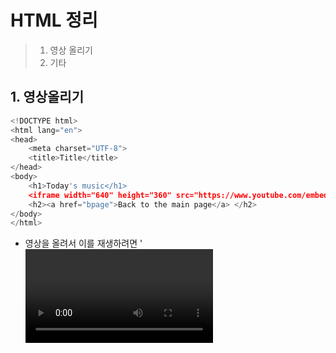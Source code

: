 # HTML 정리

> 1. 영상 올리기
> 2. 기타



## 1. 영상올리기



```python
<!DOCTYPE html>
<html lang="en">
<head>
    <meta charset="UTF-8">
    <title>Title</title>
</head>
<body>
    <h1>Today's music</h1>
    <iframe width="640" height="360" src="https://www.youtube.com/embed/vWEbx_8BMeY" frameborder="0" allow="accelerometer; autoplay; clipboard-write; encrypted-media; gyroscope; picture-in-picture" allowfullscreen></iframe>
    <h2><a href="bpage">Back to the main page</a> </h2>
</body>
</html>
```

 * 영상을 올려서 이를 재생하려면 '<video>'와 '<iframe>' 태그를 사용한다.
   	*  '<video scr = "">' : 브라우저 호환성을 고려하여 mp4파일을 사용하는 것이 바람직하다.
   	*  '<video scr = "" controls>' : 영상 화면에서 재생 버튼, 위치, 볼륨 등을 조절할 수 있다. 단순히 controls만 지정하면 이 요소를 조절할 수 있는 패털이 추가된다.
   	*  '<video width="" height="" scr = "" control>' : 크기를 조절하는 단위에서는 px(픽셀)만 사용할 수 있다.
   	* '<iframe>' : 유튜브 채널 페이지의 공유에서 퍼가기를 클릭한 후에 동영상 퍼가기의 소스를 복사한다.



```python
<video width="600px" height="400px" src="" controls autoplay muted playsinlie></video>
```

 * playsinline은 전체 화면으로 전환하지 않고 사이트 내에서 재생을 할 수 있게 한다.
   	* [playsinline], [muted], [autoplay]를 모두 사용해야 사이트 내 재생이 가능하며 이 중에 하나라도 빠지면 실행이 이루어지지 않는다.



```python
<video width="600px" height="400" controls>
	<source src="ma.mp4"></source>
    <source src="ma.webm"></source>
    <source src="ma.ogg"></source>
</video>
```

	* 영상 재생에 대한 에러를 대비하기 위해 여러 개의 파일 확장자를 준비할 수 있다. 



## 2. 기타

>1. div
>
>2.



```python
<div style="width:50px; height:50px; border:1px solid black; background-color:yellow">세 번째 영역</div>
<div style="width:100px; height:50px; border:3px solid black; float:right">네 번째 영역</div>
<div style="width:30; height:30px background-color:green; float:left; margin:30px;">다섯 번째 영역</div>
```

	* '<div>'는 웹페이지에서 논리적 구분을 정의하는 태그이다.
 * 각 공간을 알맞게 배치하고 CSS를 활용하여 스타일을 적용할 수 있다.
   	* style : '<div>' 태그의 스타일을 지정하여 다른 속성을 사용할 수 있게 한다.
   	* border : 테두리의 굴기를 정한다.
   	* float : '<div>'의 정렬(좌우)을 하지만 가울데 정렬을 할 수 없다.
    * margin : '<div>'의 정렬 기준 끝에서 여백을 준다.
      	* margin-top, margin-bottom, margin-left, margin-right
